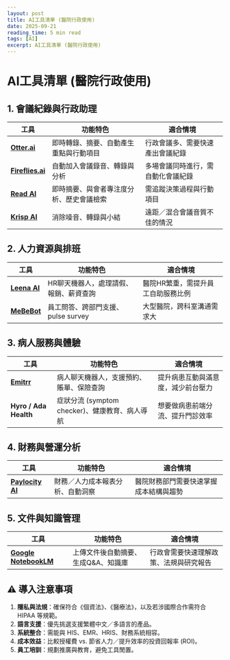 ```yaml
---
layout: post
title: AI工具清單 (醫院行政使用)
date: 2025-09-21
reading_time: 5 min read
tags: [AI]
excerpt: AI工具清單 (醫院行政使用)
---
```


# AI工具清單 (醫院行政使用)

## 1. 會議紀錄與行政助理
 | 工具 | 功能特色 | 適合情境 |
 | --- | --- | --- |
 | [**Otter.ai**](https://otter.ai/?utm_source=chatgpt.com) |   即時轉錄、摘要、自動產生重點與行動項目  |   行政會議多、需要快速產出會議紀錄 |
 | [**Fireflies.ai**](https://fireflies.ai/?utm_source=chatgpt.com)  |  自動加入會議錄音、轉錄與分析  |  多場會議同時進行，需自動化會議紀錄 |
 | [**Read AI**](https://www.meetjamie.ai/blog/ai-meeting-assistant?utm_source=chatgpt.com)   |  即時摘要、與會者專注度分析、歷史會議檢索 |  需追蹤決策過程與行動項目 |
 | [**Krisp AI**](https://krisp.ai/ai-meeting-assistant/?utm_source=chatgpt.com) |  消除噪音、轉錄與小結 | 遠距／混合會議音質不佳的情況 |
 
## 2. 人力資源與排班
 |工具|功能特色|適合情境|
 |--|--|--|
 |[**Leena AI**](https://leena.ai/hr-chatbot?utm_source=chatgpt.com) | HR聊天機器人，處理請假、報銷、薪資查詢 | 醫院HR繁重，需提升員工自助服務比例 |
 |[**MeBeBot**](https://www.rezolve.ai/blog/top-10-hr-chatbots-that-are-revolutionizing-employee-support?utm_source=chatgpt.com) | 員工問答、跨部門支援、pulse survey | 大型醫院，跨科室溝通需求大|

## 3. 病人服務與體驗
 |工具|功能特色|適合情境|
 |--|--|--|
 |[**Emitrr**](https://emitrr.com/blog/ai-chatbot-for-hospitals/?utm_source=chatgpt.com) | 病人聊天機器人，支援預約、賬單、保險查詢 | 提升病患互動與滿意度，減少前台壓力|
 | **Hyro / Ada Health** | 症狀分流 (symptom checker)、健康教育、病人導航 |  想要做病患前端分流、提升門診效率 |

## 4. 財務與營運分析
 |工具|功能特色|適合情境|
 |--|--|--|
 | [**Paylocity AI**](https://www.paylocity.com/products/capabilities/ai/?utm_source=chatgpt.com)    |   財務／人力成本報表分析、自動洞察 | 醫院財務部門需要快速掌握成本結構與趨勢 |

## 5. 文件與知識管理
|工具|功能特色|適合情境|
|--|--|--|
| [**Google NotebookLM**](https://en.wikipedia.org/wiki/NotebookLM?utm_source=chatgpt.com) | 上傳文件後自動摘要、生成Q&A、知識庫 | 行政會需要快速理解政策、法規與研究報告|


## ⚠️ 導入注意事項

1.  **隱私與法規**：確保符合《個資法》、《醫療法》，以及若涉國際合作需符合HIPAA 等規範。
2.  **語言支援**：優先挑選支援繁體中文／多語言的產品。
3.  **系統整合**：需能與 HIS、EMR、HRIS、財務系統相容。
4.  **成本效益**：比較授權費 vs. 節省人力／提升效率的投資回報率 (ROI)。
5.  **員工培訓**：規劃推廣與教育，避免工具閒置。
